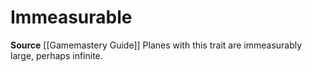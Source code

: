 ﻿---
id: '279'
name: Immeasurable
rarity: Common
source: '[[DATABASE/source/Gamemastery Guide|Gamemastery Guide]]'
trait:
- Immeasurable
type: Trait

---
# Immeasurable

**Source** [[Gamemastery Guide]]
Planes with this trait are immeasurably large, perhaps infinite.